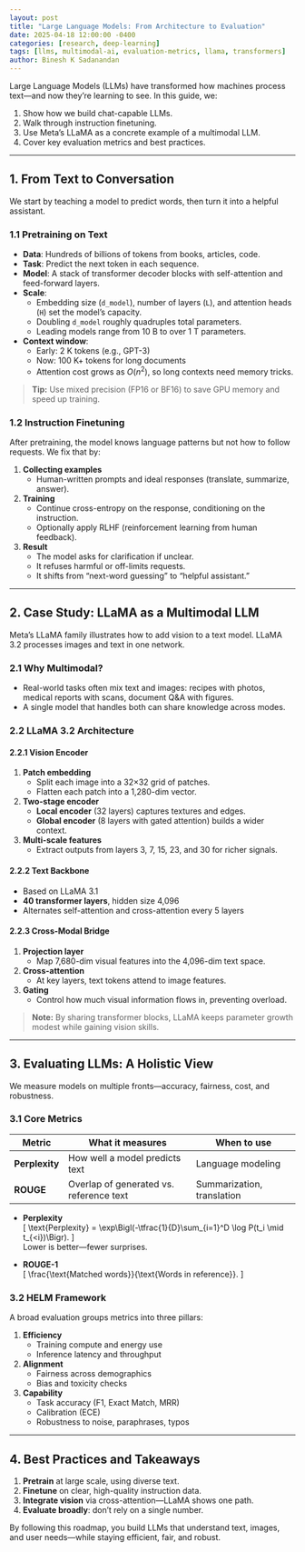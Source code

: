 ```yaml
---
layout: post
title: "Large Language Models: From Architecture to Evaluation"
date: 2025-04-18 12:00:00 -0400
categories: [research, deep-learning]
tags: [llms, multimodal-ai, evaluation-metrics, llama, transformers]
author: Binesh K Sadanandan
---
```


Large Language Models (LLMs) have transformed how machines process text—and now they’re learning to see. In this guide, we:

1. Show how we build chat-capable LLMs.
2. Walk through instruction finetuning.
3. Use Meta’s LLaMA as a concrete example of a multimodal LLM.
4. Cover key evaluation metrics and best practices.

---

## 1. From Text to Conversation

We start by teaching a model to predict words, then turn it into a helpful assistant.

### 1.1 Pretraining on Text  
- **Data**: Hundreds of billions of tokens from books, articles, code.  
- **Task**: Predict the next token in each sequence.  
- **Model**: A stack of transformer decoder blocks with self-attention and feed-forward layers.  
- **Scale**:  
  - Embedding size (`d_model`), number of layers (`L`), and attention heads (`H`) set the model’s capacity.  
  - Doubling `d_model` roughly quadruples total parameters.  
  - Leading models range from 10 B to over 1 T parameters.  
- **Context window**:  
  - Early: 2 K tokens (e.g., GPT-3)  
  - Now: 100 K+ tokens for long documents  
  - Attention cost grows as $O(n^2)$, so long contexts need memory tricks.  

> **Tip:** Use mixed precision (FP16 or BF16) to save GPU memory and speed up training.

### 1.2 Instruction Finetuning  
After pretraining, the model knows language patterns but not how to follow requests. We fix that by:

1. **Collecting examples**  
   - Human-written prompts and ideal responses (translate, summarize, answer).  
2. **Training**  
   - Continue cross-entropy on the response, conditioning on the instruction.  
   - Optionally apply RLHF (reinforcement learning from human feedback).  
3. **Result**  
   - The model asks for clarification if unclear.  
   - It refuses harmful or off-limits requests.  
   - It shifts from “next-word guessing” to “helpful assistant.”

---

## 2. Case Study: LLaMA as a Multimodal LLM

Meta’s LLaMA family illustrates how to add vision to a text model. LLaMA 3.2 processes images and text in one network.

### 2.1 Why Multimodal?  
- Real-world tasks often mix text and images: recipes with photos, medical reports with scans, document Q&A with figures.  
- A single model that handles both can share knowledge across modes.

### 2.2 LLaMA 3.2 Architecture

#### 2.2.1 Vision Encoder  
1. **Patch embedding**  
   - Split each image into a 32×32 grid of patches.  
   - Flatten each patch into a 1,280-dim vector.  
2. **Two-stage encoder**  
   - **Local encoder** (32 layers) captures textures and edges.  
   - **Global encoder** (8 layers with gated attention) builds a wider context.  
3. **Multi-scale features**  
   - Extract outputs from layers 3, 7, 15, 23, and 30 for richer signals.

#### 2.2.2 Text Backbone  
- Based on LLaMA 3.1  
- **40 transformer layers**, hidden size 4,096  
- Alternates self-attention and cross-attention every 5 layers  

#### 2.2.3 Cross-Modal Bridge  
1. **Projection layer**  
   - Map 7,680-dim visual features into the 4,096-dim text space.  
2. **Cross-attention**  
   - At key layers, text tokens attend to image features.  
3. **Gating**  
   - Control how much visual information flows in, preventing overload.

> **Note:** By sharing transformer blocks, LLaMA keeps parameter growth modest while gaining vision skills.

---

## 3. Evaluating LLMs: A Holistic View

We measure models on multiple fronts—accuracy, fairness, cost, and robustness.

### 3.1 Core Metrics

| Metric       | What it measures                         | When to use                    |
|--------------|------------------------------------------|--------------------------------|
| **Perplexity** | How well a model predicts text            | Language modeling              |
| **ROUGE**      | Overlap of generated vs. reference text | Summarization, translation     |

- **Perplexity**  
  \[
    \text{Perplexity} = \exp\Bigl(-\tfrac{1}{D}\sum_{i=1}^D \log P(t_i \mid t_{<i})\Bigr).
  \]  
  Lower is better—fewer surprises.

- **ROUGE-1**  
  \[
    \frac{\text{Matched words}}{\text{Words in reference}}.
  \]  

### 3.2 HELM Framework

A broad evaluation groups metrics into three pillars:

1. **Efficiency**  
   - Training compute and energy use  
   - Inference latency and throughput  
2. **Alignment**  
   - Fairness across demographics  
   - Bias and toxicity checks  
3. **Capability**  
   - Task accuracy (F1, Exact Match, MRR)  
   - Calibration (ECE)  
   - Robustness to noise, paraphrases, typos

---

## 4. Best Practices and Takeaways

1. **Pretrain** at large scale, using diverse text.  
2. **Finetune** on clear, high-quality instruction data.  
3. **Integrate vision** via cross-attention—LLaMA shows one path.  
4. **Evaluate broadly**: don’t rely on a single number.  

By following this roadmap, you build LLMs that understand text, images, and user needs—while staying efficient, fair, and robust.
